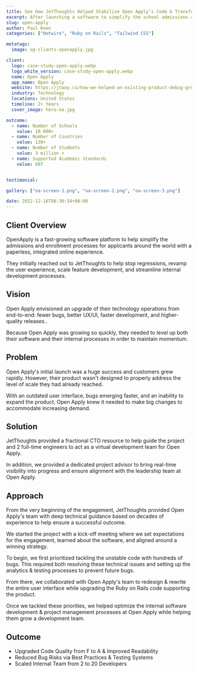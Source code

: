 ```yaml
---
title: See How JetThoughts Helped Stabilize Open Apply’s Code & Transform Their Product’s UX
excerpt: After launching a software to simplify the school admissions and enrollment process, Open Apply hired us to debug the product, optimize the user experience, and streamline their internal project management processes.
slug: open-apply
author: Paul Keen
categories: ["Hotwire", "Ruby on Rails", "Tailwind CSS"]

metatags:
  image: og-clients-openapply.jpg

client:
  logo: case-study-open-apply.webp
  logo_white_version: case-study-open-apply.webp
  name: Open Apply
  app_name: Open Apply
  website: https://jtway.co/how-we-helped-an-existing-product-debug-grow-and-gain-more-satisfied-customers-38e17b084ac9
  industry: Technology
  locations: United States
  timeline: 2+ Years
  cover_image: hero-oa.jpg

outcome:
  - name: Number of Schools
    value: 10 000+
  - name: Number of Countries
    value: 130+
  - name: Number of Students
    value: 3 million +
  - name: Supported Academic Standards
    value: 607


testimonial:

gallery: ["oa-screen-1.png", "oa-screen-2.png", "oa-screen-3.png"]

date: 2022-12-16T08:30:34+00:00
---
```


**Client Overview**
-------------------

OpenApply is a fast-growing software platform to help simplify the admissions and enrollment processes for applicants around the world with a paperless, integrated online experience.

They initially reached out to JetThoughts to help stop regressions, revamp the user experience, scale feature development, and streamline internal development processes.

**Vision**
----------

Open Apply envisioned an upgrade of their technology operations from end-to-end: fewer bugs, better UX/UI, faster development, and higher-quality releases..

Because Open Apply was growing so quickly, they needed to level up both their software and their internal processes in order to maintain momentum.

**Problem**
-----------

Open Apply's initial launch was a huge success and customers grew rapidly. However, their product wasn't designed to properly address the level of scale they had already reached.

With an outdated user interface, bugs emerging faster, and an inability to expand the product, Open Apply knew it needed to make big changes to accommodate increasing demand.

**Solution**
------------

JetThoughts provided a fractional CTO resource to help guide the project and 2 full-time engineers to act as a virtual development team for Open Apply.

In addition, we provided a dedicated project advisor to bring real-time visibility into progress and ensure alignment with the leadership team at Open Apply.

**Approach**
------------

From the very beginning of the engagement, JetThoughts provided Open Apply's team with deep technical guidance based on decades of experience to help ensure a successful outcome.

We started the project with a kick-off meeting where we set expectations for the engagement, learned about the software, and aligned around a winning strategy.

To begin, we first prioritized tackling the unstable code with hundreds of bugs. This required both resolving these technical issues and setting up the analytics & testing processes to prevent future bugs.

From there, we collaborated with Open Apply's team to redesign & rewrite the entire user interface while upgrading the Ruby on Rails code supporting the product.

Once we tackled these priorities, we helped optimize the internal software development & project management processes at Open Apply while helping them grow a development team.

**Outcome**
-----------

- Upgraded Code Quality from F to A & Improved Readability
- Reduced Bug Risks via Best Practices & Testing Systems
- Scaled Internal Team from 2 to 20 Developers
